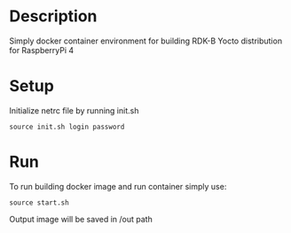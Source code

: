 # Description
Simply docker container environment for building RDK-B Yocto distribution for RaspberryPi 4

# Setup
Initialize netrc file by running init.sh

```
source init.sh login password
```

# Run
To run building docker image and run container simply use:
```
source start.sh
```

Output image will be saved in /out path

